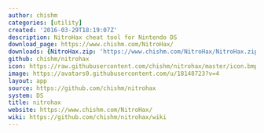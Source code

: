```yaml
---
author: chishm
categories: [utility]
created: '2016-03-29T18:19:07Z'
description: NitroHax cheat tool for Nintendo DS
download_page: https://www.chishm.com/NitroHax/
downloads: {NitroHax.zip: 'https://www.chishm.com/NitroHax/NitroHax.zip'}
github: chishm/nitrohax
icon: https://raw.githubusercontent.com/chishm/nitrohax/master/icon.bmp
image: https://avatars0.githubusercontent.com/u/18148723?v=4
layout: app
source: https://github.com/chishm/nitrohax
system: DS
title: nitrohax
website: https://www.chishm.com/NitroHax/
wiki: https://github.com/chishm/nitrohax/wiki
---
```

